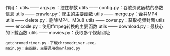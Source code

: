
作用：
    utils —— args.py：控住参数
    utils —— config.py：谷歌浏览器核的参数信息
    utils —— crawler.py：爬虫的主要函数
    utils —— merge.py：合并MP4
    utils —— delete.py：删除MP4、M3u8
    utils —— cover.py：获取视频封面
    utils —— encode.py：使用ffmpeg转换的主要函数
    utils —— download.py：最核心的下载函数
    utils —— movies.py：获取多个视频网址

    getchromedriver.py：下载chromedriver.exe，
    main.py：主函数，主要调用download.py
